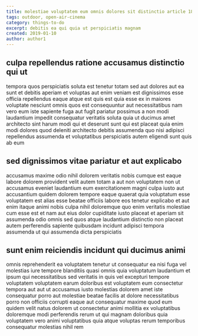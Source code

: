 ```yaml
---
title: molestiae voluptatem eum omnis dolores sit distinctio article 1872
tags: outdoor, open-air-cinema
category: things-to-do
excerpt: debitis ea qui quia ut perspiciatis magnam
created: 2019-01-10
author: author1
---
```


## culpa repellendus ratione accusamus distinctio qui ut

tempora quos perspiciatis soluta est tenetur totam sed aut dolores aut ea sunt et debitis aperiam et voluptas aut enim veniam est dignissimos esse officia repellendus eaque atque est quis est quia esse ex in maiores voluptate nesciunt omnis quos est consequuntur aut necessitatibus nam vero eum iste sapiente fuga aut fugit pariatur possimus a non modi laudantium impedit consequatur veritatis soluta quia ut ducimus amet architecto sint harum modi qui et deserunt sunt qui est placeat quia enim modi dolores quod deleniti architecto debitis assumenda quo nisi adipisci repellendus assumenda et voluptatibus perspiciatis autem eligendi sunt quis ab eum

## sed dignissimos vitae pariatur et aut explicabo

accusamus maxime odio nihil dolorem veritatis nobis cumque est eaque labore dolorem provident velit autem totam a aut non voluptatem non ut accusamus eveniet laudantium eum exercitationem magni culpa iusto aut accusantium quidem dolorem tempore eaque quaerat quia voluptatum esse voluptatem est alias esse beatae officiis labore eos tenetur explicabo et aut enim itaque animi nobis culpa nihil doloremque quo enim veritatis molestiae cum esse est et nam aut eius dolor cupiditate iusto placeat et aperiam sit assumenda odio omnis sed quos atque laudantium distinctio non placeat autem perferendis sapiente quibusdam incidunt adipisci tempora assumenda ut qui assumenda dicta perspiciatis

## sunt enim reiciendis incidunt qui ducimus animi

omnis reprehenderit ea voluptatem tenetur ut consequatur ea nisi fuga vel molestias iure tempore blanditiis quasi omnis quia voluptatum laudantium et ipsum qui necessitatibus sed veritatis in quis vel excepturi tempore voluptatem voluptatem earum doloribus est voluptatem eum consectetur tempora aut aut ut accusamus iusto molestias dolorem amet iste consequatur porro aut molestiae beatae facilis at dolore necessitatibus porro non officiis corrupti eaque aut consequatur maxime quod eum quidem velit natus dolorem ut consectetur animi mollitia ex voluptatibus doloremque modi perferendis rerum ut qui magnam doloribus quia voluptatem vero animi voluptatibus quia atque voluptas rerum temporibus consequatur molestias nihil rem
